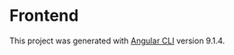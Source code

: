 # Frontend

This project was generated with [Angular CLI](https://github.com/angular/angular-cli) version 9.1.4.
